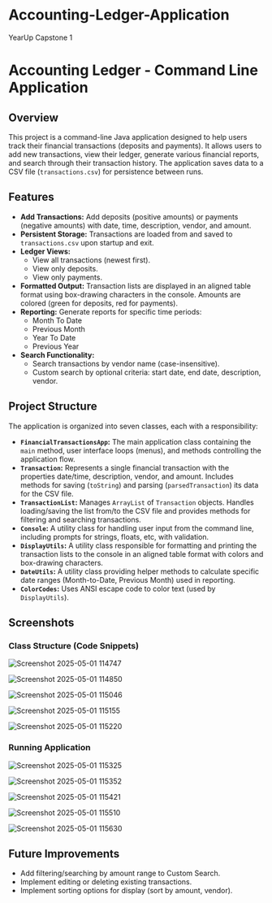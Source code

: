 # Accounting-Ledger-Application
YearUp Capstone 1
# Accounting Ledger - Command Line Application

## Overview

This project is a command-line Java application designed to help users track their financial transactions (deposits and payments). It allows users to add new transactions, view their ledger, generate various financial reports, and search through their transaction history. The application saves data to a CSV file (`transactions.csv`) for persistence between runs.

## Features

* **Add Transactions:** Add deposits (positive amounts) or payments (negative amounts) with date, time, description, vendor, and amount.
* **Persistent Storage:** Transactions are loaded from and saved to `transactions.csv` upon startup and exit.
* **Ledger Views:**
    * View all transactions (newest first).
    * View only deposits.
    * View only payments.
* **Formatted Output:** Transaction lists are displayed in an aligned table format using box-drawing characters in the console. Amounts are colored (green for deposits, red for payments).
* **Reporting:** Generate reports for specific time periods:
    * Month To Date
    * Previous Month
    * Year To Date
    * Previous Year
* **Search Functionality:**
    * Search transactions by vendor name (case-insensitive).
    * Custom search by optional criteria: start date, end date, description, vendor.

## Project Structure

The application is organized into seven classes, each with a responsibility:

* **`FinancialTransactionsApp`:** The main application class containing the `main` method, user interface loops (menus), and methods controlling the application flow.
* **`Transaction`:** Represents a single financial transaction with the properties date/time, description, vendor, and amount. Includes methods for saving (`toString`) and parsing (`parsedTransaction`) its data for the CSV file.
* **`TransactionList`:** Manages `ArrayList` of `Transaction` objects. Handles loading/saving the list from/to the CSV file and provides methods for filtering and searching transactions.
* **`Console`:** A utility class for handling user input from the command line, including prompts for strings, floats, etc, with validation.
* **`DisplayUtils`:** A utility class responsible for formatting and printing the transaction lists to the console in an aligned table format with colors and box-drawing characters.
* **`DateUtils`:** A utility class providing helper methods to calculate specific date ranges (Month-to-Date, Previous Month) used in reporting.
* **`ColorCodes`:** Uses ANSI escape code to color text (used by `DisplayUtils`).

## Screenshots

### Class Structure (Code Snippets)

![Screenshot 2025-05-01 114747](https://github.com/user-attachments/assets/f55425ec-04ac-4995-9c81-4d9eabf21331)

![Screenshot 2025-05-01 114850](https://github.com/user-attachments/assets/1de9c538-cd8e-446e-9d0a-e7e9ade5f6ef)

![Screenshot 2025-05-01 115046](https://github.com/user-attachments/assets/5981f402-4481-451f-a078-f55f444c7ef1)

![Screenshot 2025-05-01 115155](https://github.com/user-attachments/assets/a83bf792-3803-445f-8398-58efd02e4d32)

![Screenshot 2025-05-01 115220](https://github.com/user-attachments/assets/19d246de-db3f-42e0-99f3-887149e79171)

### Running Application

![Screenshot 2025-05-01 115325](https://github.com/user-attachments/assets/40afbabc-f24c-45d8-97c8-610249cc7423)

![Screenshot 2025-05-01 115352](https://github.com/user-attachments/assets/e49b0722-45dd-4adc-8026-26a25968f78d)

![Screenshot 2025-05-01 115421](https://github.com/user-attachments/assets/89583455-14b8-488c-b804-94f112d26e85)

![Screenshot 2025-05-01 115510](https://github.com/user-attachments/assets/5e3ad403-f6f4-43a0-b93b-c0ef9b244ceb)

![Screenshot 2025-05-01 115630](https://github.com/user-attachments/assets/54adcd6b-6284-4808-84dd-238844d5743e)

## Future Improvements

* Add filtering/searching by amount range to Custom Search.
* Implement editing or deleting existing transactions.
* Implement sorting options for display (sort by amount, vendor).
